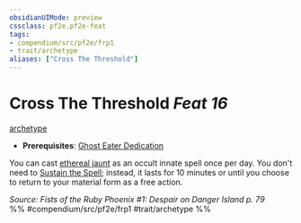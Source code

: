 ```yaml
---
obsidianUIMode: preview
cssclass: pf2e,pf2e-feat
tags:
- compendium/src/pf2e/frp1
- trait/archetype
aliases: ["Cross The Threshold"]
---
```

# Cross The Threshold  *Feat 16*  
[archetype](archetype.md "Archetype Feat Trait")  

- **Prerequisites**: [Ghost Eater Dedication](ghost-eater-dedication-frp1.md)

You can cast [ethereal jaunt](ethereal-jaunt.md) as an occult innate spell once per day. You don't need to [Sustain the Spell](sustain-a-spell.md); instead, it lasts for 10 minutes or until you choose to return to your material form as a free action.

*Source: Fists of the Ruby Phoenix #1: Despair on Danger Island p. 79*  
%% #compendium/src/pf2e/frp1 #trait/archetype %%